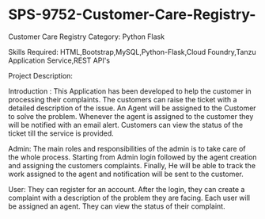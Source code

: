 # SPS-9752-Customer-Care-Registry-
Customer Care Registry
Category: Python Flask

Skills Required:
HTML,Bootstrap,MySQL,Python-Flask,Cloud Foundry,Tanzu Application Service,REST API's

Project Description:

Introduction :
This Application has been developed to help the customer in processing their complaints. The customers can raise the ticket with a 
detailed description of the issue. An Agent will be assigned to the Customer to solve the problem. Whenever the agent is assigned 
to the customer they will be notified with an email alert. Customers can view the status of the ticket till the service is provided.

Admin: The main roles and responsibilities of the admin is to take care of the whole process. Starting from Admin login followed by 
the agent creation and assigning the customers complaints. Finally, He will be able to track the work assigned to the agent and 
notification will be sent to the customer.

User: They can register for an account. After the login, they can create a complaint with a description of the problem they are 
facing. Each user will be assigned an agent. They can view the status of their complaint.
